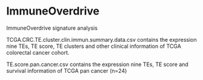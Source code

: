 # ImmuneOverdrive
ImmuneOverdrive signature analysis

TCGA.CRC.TE.cluster.clin.immun.summary.data.csv contains the expression nine TEs, TE score, TE clusters and other clinical information of TCGA colorectal cancer cohort.

TE.score.pan.cancer.csv contains the expression nine TEs, TE score and survival information of TCGA pan cancer (n=24)

